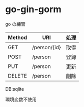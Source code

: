 # go-gin-gorm

go の練習

| Method | URI          | 処理 |
| ------ | ------------ | ---- |
| GET    | /person/{id} | 取得 |
| POST   | /person      | 登録 |
| PUT    | /person      | 更新 |
| DELETE | /person      | 削除 |

DB:sqlite

環境変数不使用
